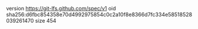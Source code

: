 version https://git-lfs.github.com/spec/v1
oid sha256:d6fbc854358e70d4992975854c0c2a10f8e8366d7fc334e58518528039261470
size 454
